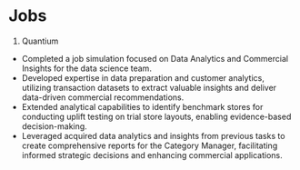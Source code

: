 # Jobs
1) Quantium

* Completed a job simulation focused on Data Analytics and Commercial Insights for the data science team.
* Developed expertise in data preparation and customer analytics, utilizing transaction datasets to extract valuable insights and deliver data-driven commercial recommendations.
* Extended analytical capabilities to identify benchmark stores for conducting uplift testing on trial store layouts, enabling evidence-based decision-making.
* Leveraged acquired data analytics and insights from previous tasks to create comprehensive reports for the Category Manager, facilitating informed strategic decisions and enhancing commercial applications.
